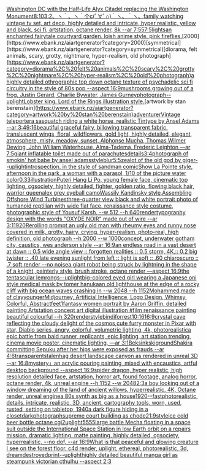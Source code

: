 [Washington DC with the Half-Life Alyx Citadel replacing the Washington Monument](https://www.ebank.nz/aiartgenerator?category=Washington%20DC%20with%20the%20Half-Life%20Alyx%20Citadel%20replacing%20the%20Washington%20Monument)[8:10](https://www.ebank.nz/aiartgenerator?category=8%3A10)[3:2](https://www.ebank.nz/aiartgenerator?category=3%3A2)[、ヽ｀、ヽ｀个c(ﾟ∀ﾟ∩)｀ヽ、｀ヽ、](https://www.ebank.nz/aiartgenerator?category=%E3%80%81%E3%83%BD%EF%BD%80%E3%80%81%E3%83%BD%EF%BD%80%E4%B8%AAc%28%EF%BE%9F%E2%88%80%EF%BE%9F%E2%88%A9%29%EF%BD%80%E3%83%BD%E3%80%81%EF%BD%80%E3%83%BD%E3%80%81)[family watching vintage tv set, art deco, highly detailed and intricate, hyper realistic, yellow and black, sci fi, artstation, octane render, 8k --ar 7:5](https://www.ebank.nz/aiartgenerator?category=family%20watching%20vintage%20tv%20set%2C%20art%20deco%2C%20highly%20detailed%20and%20intricate%2C%20hyper%20realistic%2C%20yellow%20and%20black%2C%20sci%20fi%2C%20artstation%2C%20octane%20render%2C%208k%20--ar%207%3A5)[5](https://www.ebank.nz/aiartgenerator?category=5)[7:5](https://www.ebank.nz/aiartgenerator?category=7%3A5)[lights](https://www.ebank.nz/aiartgenerator?category=lights)[an enchanted fairytale courtyard garden. loish anime style. pink fireflies.](https://www.ebank.nz/aiartgenerator?category=an%20enchanted%20fairytale%20courtyard%20garden.%20loish%20anime%20style.%20pink%20fireflies.)[2000](https://www.ebank.nz/aiartgenerator?category=2000)[symmetrical](https://www.ebank.nz/aiartgenerator?category=symmetrical)[diorama, felt animals, scary, grotty, nightmare, hyper-realism, old photograph](https://www.ebank.nz/aiartgenerator?category=diorama%2C%20felt%20animals%2C%20scary%2C%20grotty%2C%20nightmare%2C%20hyper-realism%2C%20old%20photograph)[a highly detailed othrographic top down octane texture of psychadelic sci fi circuitry in the style of 80s pop --aspect 16:9](https://www.ebank.nz/aiartgenerator?category=a%20highly%20detailed%20othrographic%20top%20down%20octane%20texture%20of%20psychadelic%20sci%20fi%20circuitry%20in%20the%20style%20of%2080s%20pop%20--aspect%2016%3A9)[mushrooms growing out of a frog, Justin Gerard, Charlie Bywater, James Gurney](https://www.ebank.nz/aiartgenerator?category=mushrooms%20growing%20out%20of%20a%20frog%2C%20Justin%20Gerard%2C%20Charlie%20Bywater%2C%20James%20Gurney)[](https://www.ebank.nz/aiartgenerator?category=)[photograph](https://www.ebank.nz/aiartgenerator?category=photograph)[--uplight](https://www.ebank.nz/aiartgenerator?category=--uplight)[Lobster king. Lord of the Rings illustration style.](https://www.ebank.nz/aiartgenerator?category=Lobster%20king.%20Lord%20of%20the%20Rings%20illustration%20style.)[artwork by stan berenstain](https://www.ebank.nz/aiartgenerator?category=artwork%20by%20stan%20berenstain)[adventurer](https://www.ebank.nz/aiartgenerator?category=adventurer)[Vintage teleporter](https://www.ebank.nz/aiartgenerator?category=Vintage%20teleporter)[a sasquatch riding a white horse, realistic Tintype by Ansel Adams --ar 3:4](https://www.ebank.nz/aiartgenerator?category=a%20sasquatch%20riding%20a%20white%20horse%2C%20realistic%20Tintype%20by%20Ansel%20Adams%20--ar%203%3A4)[9:16](https://www.ebank.nz/aiartgenerator?category=9%3A16)[beautiful graceful fairy, billowing transparent fabric, transluscent wings, floral, wildflowers, gold light, highly detailed, elegant, atmosphere, misty, meadow, sunset, Alphonse Mucha, Thomas Wilmer Dewing, John William Waterhouse, Alma-Tadema, Frederic Leighton —ar 7:5](https://www.ebank.nz/aiartgenerator?category=beautiful%20graceful%20fairy%2C%20billowing%20transparent%20fabric%2C%20transluscent%20wings%2C%20floral%2C%20wildflowers%2C%20gold%20light%2C%20highly%20detailed%2C%20elegant%2C%20atmosphere%2C%20misty%2C%20meadow%2C%20sunset%2C%20Alphonse%20Mucha%2C%20Thomas%20Wilmer%20Dewing%2C%20John%20William%20Waterhouse%2C%20Alma-Tadema%2C%20Frederic%20Leighton%20%E2%80%94ar%207%3A5)[giant inflatable toilet made out of parachutes](https://www.ebank.nz/aiartgenerator?category=giant%20inflatable%20toilet%20made%20out%20of%20parachutes)[details](https://www.ebank.nz/aiartgenerator?category=details)[3:4](https://www.ebank.nz/aiartgenerator?category=3%3A4)[photograph of smokin' hot babe by ansel adams](https://www.ebank.nz/aiartgenerator?category=photograph%20of%20smokin%27%20hot%20babe%20by%20ansel%20adams)[style](https://www.ebank.nz/aiartgenerator?category=style)[blur](https://www.ebank.nz/aiartgenerator?category=blur)[5:5](https://www.ebank.nz/aiartgenerator?category=5%3A5)[zealot of the old god by giger](https://www.ebank.nz/aiartgenerator?category=zealot%20of%20the%20old%20god%20by%20giger)[--uplight](https://www.ebank.nz/aiartgenerator?category=--uplight)[introspection, in the style of sandman comic](https://www.ebank.nz/aiartgenerator?category=introspection%2C%20in%20the%20style%20of%20sandman%20comic)[Show La Pointe style, afternoon in the park, a woman with a parasol, 1/10 of the picture water color](https://www.ebank.nz/aiartgenerator?category=Show%20La%20Pointe%20style%2C%20afternoon%20in%20the%20park%2C%20a%20woman%20with%20a%20parasol%2C%201/10%20of%20the%20picture%20water%20color)[0.33](https://www.ebank.nz/aiartgenerator?category=0.33)[illustration](https://www.ebank.nz/aiartgenerator?category=illustration)[Puteri Hang Li Po, young female face, cinematic top lighting, cgsociety, highly detailed, fighter, golden ratio, flowing black hair, warrior queen](https://www.ebank.nz/aiartgenerator?category=Puteri%20Hang%20Li%20Po%2C%20young%20female%20face%2C%20cinematic%20top%20lighting%2C%20cgsociety%2C%20highly%20detailed%2C%20fighter%2C%20golden%20ratio%2C%20flowing%20black%20hair%2C%20warrior%20queen)[alex grey eyeball camo](https://www.ebank.nz/aiartgenerator?category=alex%20grey%20eyeball%20camo)[Wassily Kandinsky style,Assembling Offshore Wind Turbines](https://www.ebank.nz/aiartgenerator?category=Wassily%20Kandinsky%20style%2CAssembling%20Offshore%20Wind%20Turbines)[three-quarter view black and white portrait photo of humanoid reptilian with wide flat face, renaissance style costume, photographic style of Yousuf Karsh, --w 512 --h 640](https://www.ebank.nz/aiartgenerator?category=three-quarter%20view%20black%20and%20white%20portrait%20photo%20of%20humanoid%20reptilian%20with%20wide%20flat%20face%2C%20renaissance%20style%20costume%2C%20photographic%20style%20of%20Yousuf%20Karsh%2C%20--w%20512%20--h%20640)[render](https://www.ebank.nz/aiartgenerator?category=render)[typography design with the words "OXYDE NOIR" made out of wire --ar 3:1](https://www.ebank.nz/aiartgenerator?category=typography%20design%20with%20the%20words%20%22OXYDE%20NOIR%22%20made%20out%20of%20wire%20--ar%203%3A1)[1920](https://www.ebank.nz/aiartgenerator?category=1920)[Rerolling prompt ](https://www.ebank.nz/aiartgenerator?category=Rerolling%20prompt%20)[an ugly old man with rheumy eyes and runny nose covered in milk, grotty, hairy, crying, hyper-realism, photo-real, high definition, old photograph --h 2000 --w 1000](https://www.ebank.nz/aiartgenerator?category=an%20ugly%20old%20man%20with%20rheumy%20eyes%20and%20runny%20nose%20covered%20in%20milk%2C%20grotty%2C%20hairy%2C%20crying%2C%20hyper-realism%2C%20photo-real%2C%20high%20definition%2C%20old%20photograph%20--h%202000%20--w%201000)[concept, underwater gotham city, caustics, wes anderson style --ar 16:9](https://www.ebank.nz/aiartgenerator?category=concept%2C%20underwater%20gotham%20city%2C%20caustics%2C%20wes%20anderson%20style%20--ar%2016%3A9)[an endless road in a vast desert at dawn :: 0.5 wide angle view :: forgotten realities :: 0.5 storm, 4K,:: 0.2 big twister :: .40 late evening sunlight from left :: light is soft :: .60 chiaroscuro  :: .7 soft render --no noise](https://www.ebank.nz/aiartgenerator?category=an%20endless%20road%20in%20a%20vast%20desert%20at%20dawn%20%3A%3A%200.5%20wide%20angle%20view%20%3A%3A%20forgotten%20realities%20%3A%3A%200.5%20storm%2C%204K%2C%3A%3A%200.2%20big%20twister%20%3A%3A%20.40%20late%20evening%20sunlight%20from%20left%20%3A%3A%20light%20is%20soft%20%3A%3A%20.60%20chiaroscuro%20%20%3A%3A%20.7%20soft%20render%20--no%20noise)[a giant robot being struck by lightning in the shape of a knight, painterly style, brush stroke, octane render —aspect 16:9](https://www.ebank.nz/aiartgenerator?category=a%20giant%20robot%20being%20struck%20by%20lightning%20in%20the%20shape%20of%20a%20knight%2C%20painterly%20style%2C%20brush%20stroke%2C%20octane%20render%20%E2%80%94aspect%2016%3A9)[the tentascular lemrongs](https://www.ebank.nz/aiartgenerator?category=the%20tentascular%20lemrongs)[--uplight](https://www.ebank.nz/aiartgenerator?category=--uplight)[big-colored eyed girl wearing a Japanese oni style medical mask by tomer hanuka](https://www.ebank.nz/aiartgenerator?category=big-colored%20eyed%20girl%20wearing%20a%20Japanese%20oni%20style%20medical%20mask%20by%20tomer%20hanuka)[an old lighthouse at the edge of a rocky cliff with big ocean waves crashing in --w 2048  --h 1152](https://www.ebank.nz/aiartgenerator?category=an%20old%20lighthouse%20at%20the%20edge%20of%20a%20rocky%20cliff%20with%20big%20ocean%20waves%20crashing%20in%20--w%202048%20%20--h%201152)[Mohammed,made of clay](https://www.ebank.nz/aiartgenerator?category=Mohammed%2Cmade%20of%20clay)[younger](https://www.ebank.nz/aiartgenerator?category=younger)[Midjourney, Artificial Intelligence, Logo Design, Whimsy, Colorful, Abstract](https://www.ebank.nz/aiartgenerator?category=Midjourney%2C%20Artificial%20Intelligence%2C%20Logo%20Design%2C%20Whimsy%2C%20Colorful%2C%20Abstract)[feet](https://www.ebank.nz/aiartgenerator?category=feet)[1](https://www.ebank.nz/aiartgenerator?category=1)[fantasy women portrait by Aaron Griffin, detailed painting Artstation concept art digital illustration #film renaissance painting beautiful colourful --h 320](https://www.ebank.nz/aiartgenerator?category=fantasy%20women%20portrait%20by%20Aaron%20Griffin%2C%20detailed%20painting%20Artstation%20concept%20art%20digital%20illustration%20%23film%20renaissance%20painting%20beautiful%20colourful%20--h%20320)[render](https://www.ebank.nz/aiartgenerator?category=render)[style](https://www.ebank.nz/aiartgenerator?category=style)[bindi](https://www.ebank.nz/aiartgenerator?category=bindi)[forrest](https://www.ebank.nz/aiartgenerator?category=forrest)[10:16](https://www.ebank.nz/aiartgenerator?category=10%3A16)[16:9](https://www.ebank.nz/aiartgenerator?category=16%3A9)[crystal cave reflecting the cloudy delight of the cosmos,](https://www.ebank.nz/aiartgenerator?category=crystal%20cave%20reflecting%20the%20cloudy%20delight%20of%20the%20cosmos%2C)[cute furry monster in Pixar with star, Diablo series, angry, colorful, volumetric lighting, 4k, photorealistic](https://www.ebank.nz/aiartgenerator?category=cute%20furry%20monster%20in%20Pixar%20with%20star%2C%20Diablo%20series%2C%20angry%2C%20colorful%2C%20volumetric%20lighting%2C%204k%2C%20photorealistic)[a epic battle from bald runner, replicants, epic lighting, art station trending, cinema movie poster, cinematic lighting, —ar 3:1](https://www.ebank.nz/aiartgenerator?category=a%20epic%20battle%20from%20bald%20runner%2C%20replicants%2C%20epic%20lighting%2C%20art%20station%20trending%2C%20cinema%20movie%20poster%2C%20cinematic%20lighting%2C%20%E2%80%94ar%203%3A1)[Beksinkski](https://www.ebank.nz/aiartgenerator?category=Beksinkski)[ground](https://www.ebank.nz/aiartgenerator?category=ground)[Shakira committing Sepuku after her hips were exposed as frauds --ar 4:6](https://www.ebank.nz/aiartgenerator?category=Shakira%20committing%20Sepuku%20after%20her%20hips%20were%20exposed%20as%20frauds%20--ar%204%3A6)[transparent](https://www.ebank.nz/aiartgenerator?category=transparent)[stalenhag desert landscape canyon as rendered in unreal 3D   --ar 16:8](https://www.ebank.nz/aiartgenerator?category=stalenhag%20desert%20landscape%20canyon%20as%20rendered%20in%20unreal%203D%20%20%20--ar%2016%3A8)[mystery」](https://www.ebank.nz/aiartgenerator?category=mystery%E3%80%8D)[an acrylic pouring painting, mixed with encaustics, artful desktop background --aspect 16:9](https://www.ebank.nz/aiartgenerator?category=an%20acrylic%20pouring%20painting%2C%20mixed%20with%20encaustics%2C%20artful%20desktop%20background%20--aspect%2016%3A9)[spider dragon, hyper realistic, high resolution detailed face, artstation, horror art, found footage, analog horror, octane render, 4k, unreal engine --h 1152 --w 2048](https://www.ebank.nz/aiartgenerator?category=spider%20dragon%2C%20hyper%20realistic%2C%20high%20resolution%20detailed%20face%2C%20artstation%2C%20horror%20art%2C%20found%20footage%2C%20analog%20horror%2C%20octane%20render%2C%204k%2C%20unreal%20engine%20--h%201152%20--w%202048)[2:3](https://www.ebank.nz/aiartgenerator?category=2%3A3)[](https://www.ebank.nz/aiartgenerator?category=)[a boy looking out of a window dreaming of the land of ancient willows, hyperrealistic, 4K, Octane render, unreal engine](https://www.ebank.nz/aiartgenerator?category=a%20boy%20looking%20out%20of%20a%20window%20dreaming%20of%20the%20land%20of%20ancient%20willows%2C%20hyperrealistic%2C%204K%2C%20Octane%20render%2C%20unreal%20engine)[a 80s synth as big as a house](https://www.ebank.nz/aiartgenerator?category=a%2080s%20synth%20as%20big%20as%20a%20house)[1920](https://www.ebank.nz/aiartgenerator?category=1920)[--fast](https://www.ebank.nz/aiartgenerator?category=--fast)[photorealistic, details, intricate,  realistic, 3D,  ancient, cartography tools, worn, used, rusted, setting on tabletop, 1940](https://www.ebank.nz/aiartgenerator?category=photorealistic%2C%20details%2C%20intricate%2C%20%20realistic%2C%203D%2C%20%20ancient%2C%20cartography%20tools%2C%20worn%2C%20used%2C%20rusted%2C%20setting%20on%20tabletop%2C%201940)[a dark figure hiding in a closet](https://www.ebank.nz/aiartgenerator?category=a%20dark%20figure%20hiding%20in%20a%20closet)[dark](https://www.ebank.nz/aiartgenerator?category=dark)[photograph](https://www.ebank.nz/aiartgenerator?category=photograph)[supreme court building as chode](https://www.ebank.nz/aiartgenerator?category=supreme%20court%20building%20as%20chode)[21:9](https://www.ebank.nz/aiartgenerator?category=21%3A9)[style](https://www.ebank.nz/aiartgenerator?category=style)[ice cold beer bottle octane cgi](https://www.ebank.nz/aiartgenerator?category=ice%20cold%20beer%20bottle%20octane%20cgi)[2](https://www.ebank.nz/aiartgenerator?category=2)[uplight](https://www.ebank.nz/aiartgenerator?category=uplight)[5555](https://www.ebank.nz/aiartgenerator?category=5555)[large battle Mecha floating in a space suit outside the International Space Station in low Earth orbit on a repairs mission, dramatic lighting, matte painting, highly detailed, cgsociety, hyperrealistic, --no dof, --ar 16:9](https://www.ebank.nz/aiartgenerator?category=large%20battle%20Mecha%20floating%20in%20a%20space%20suit%20outside%20the%20International%20Space%20Station%20in%20low%20Earth%20orbit%20on%20a%20repairs%20mission%2C%20dramatic%20lighting%2C%20matte%20painting%2C%20highly%20detailed%2C%20cgsociety%2C%20hyperrealistic%2C%20--no%20dof%2C%20--ar%2016%3A9)[What is that peaceful and glowing creature I see on the forest floor. c4d render, uplight,  ethereal, photorealistic, 3d,  dream](https://www.ebank.nz/aiartgenerator?category=What%20is%20that%20peaceful%20and%20glowing%20creature%20I%20see%20on%20the%20forest%20floor.%20c4d%20render%2C%20uplight%2C%20%20ethereal%2C%20photorealistic%2C%203d%2C%20%20dream)[destroyed](https://www.ebank.nz/aiartgenerator?category=destroyed)[print](https://www.ebank.nz/aiartgenerator?category=print)[](https://www.ebank.nz/aiartgenerator?category=)[--uplight](https://www.ebank.nz/aiartgenerator?category=--uplight)[highly detailed beautiful manga girl as steampunk victorian cthulhu --aspect 2:3](https://www.ebank.nz/aiartgenerator?category=highly%20detailed%20beautiful%20manga%20girl%20as%20steampunk%20victorian%20cthulhu%20--aspect%202%3A3)